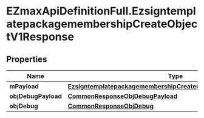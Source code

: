 # EZmaxApiDefinitionFull.EzsigntemplatepackagemembershipCreateObjectV1Response

## Properties

Name | Type | Description | Notes
------------ | ------------- | ------------- | -------------
**mPayload** | [**EzsigntemplatepackagemembershipCreateObjectV1ResponseMPayload**](EzsigntemplatepackagemembershipCreateObjectV1ResponseMPayload.md) |  | 
**objDebugPayload** | [**CommonResponseObjDebugPayload**](CommonResponseObjDebugPayload.md) |  | [optional] 
**objDebug** | [**CommonResponseObjDebug**](CommonResponseObjDebug.md) |  | [optional] 


